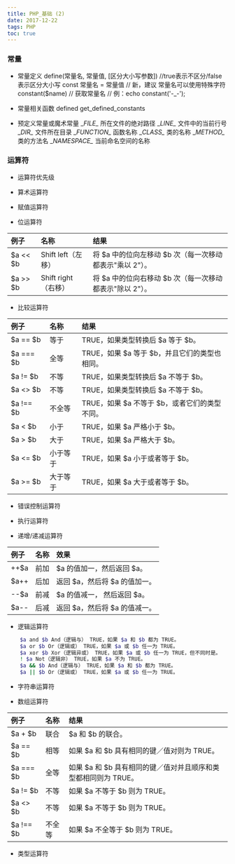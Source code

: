 ```yaml
---
title: PHP_基础 (2)
date: 2017-12-22
tags: PHP
toc: true
---
```


### 常量

- 常量定义
    define(常量名, 常量值, [区分大小写参数])        //true表示不区分/false表示区分大小写
    const 常量名 = 常量值    // 新，建议
    常量名可以使用特殊字符
    constant($name)     // 获取常量名  // 例：echo constant('-_-');

- 常量相关函数
    defined
    get_defined_constants

- 预定义常量或魔术常量
    \__FILE\__             所在文件的绝对路径
    \__LINE\__             文件中的当前行号
    \__DIR\__              文件所在目录
    \__FUNCTION\__         函数名称
    \__CLASS\__            类的名称
    \__METHOD\__           类的方法名
    \__NAMESPACE\__        当前命名空间的名称 

<!-- more -->

### 运算符

- 运算符优先级

- 算术运算符

- 赋值运算符

- 位运算符

| 例子 | 名称 | 结果 | 
|:-----|:-----|:-----|
| \$a << \$b   | Shift left（左移）  | 将 $a 中的位向左移动 $b 次（每一次移动都表示"乘以 2"）。 |
| \$a \>\> \$b | Shift right（右移） | 将 $a 中的位向右移动 $b 次（每一次移动都表示"除以 2"）。 |

- 比较运算符

| 例子 | 名称 | 结果 | 
|:-----|:-----|:-----|
| \$a == $b | 等于 | TRUE，如果类型转换后 $a 等于 $b。 |
| \$a === $b | 全等 | TRUE，如果 $a 等于 $b，并且它们的类型也相同。 |
| \$a != $b | 不等 | TRUE，如果类型转换后 $a 不等于 $b。 |
| \$a <> $b | 不等 | TRUE，如果类型转换后 $a 不等于 $b。 |
| \$a !== $b | 不全等 | TRUE，如果 $a 不等于 $b，或者它们的类型不同。 |
| \$a < $b | 小于 | TRUE，如果 $a 严格小于 $b。 |
| \$a > $b | 大于 | TRUE，如果 $a 严格大于 $b。 |
| \$a <= $b | 小于等于 | TRUE，如果 $a 小于或者等于 $b。 |
| \$a >= $b | 大于等于 | TRUE，如果 $a 大于或者等于 $b。 |

- 错误控制运算符

- 执行运算符

- 递增/递减运算符

| 例子 | 名称 | 效果 | 
|:-----|:-----|:-----|
| \++$a | 前加 | $a 的值加一，然后返回 $a。 |
| \$a++ | 后加 | 返回 $a，然后将 $a 的值加一。 |
| \--$a | 前减 | $a 的值减一， 然后返回 $a。 |
| \$a-\- | 后减 | 返回 $a，然后将 $a 的值减一。 |

- 逻辑运算符
```bash
    $a and $b And（逻辑与） TRUE，如果 $a 和 $b 都为 TRUE。 
    $a or $b Or（逻辑或） TRUE，如果 $a 或 $b 任一为 TRUE。 
    $a xor $b Xor（逻辑异或） TRUE，如果 $a 或 $b 任一为 TRUE，但不同时是。 
    ! $a Not（逻辑非） TRUE，如果 $a 不为 TRUE。 
    $a && $b And（逻辑与） TRUE，如果 $a 和 $b 都为 TRUE。 
    $a || $b Or（逻辑或） TRUE，如果 $a 或 $b 任一为 TRUE。 
```

- 字符串运算符

- 数组运算符

| 例子 | 名称 | 结果 | 
|:-----|:-----|:-----|
| \$a + $b | 联合 | $a 和 $b 的联合。 |
| \$a == $b | 相等 | 如果 $a 和 $b 具有相同的键／值对则为 TRUE。 |
| \$a === $b | 全等 | 如果 $a 和 $b 具有相同的键／值对并且顺序和类型都相同则为 TRUE。 |
| \$a != $b | 不等 | 如果 $a 不等于 $b 则为 TRUE。 |
| \$a <> $b | 不等 | 如果 $a 不等于 $b 则为 TRUE。 |
| \$a !== $b | 不全等 | 如果 $a 不全等于 $b 则为 TRUE。 |

- 类型运算符

